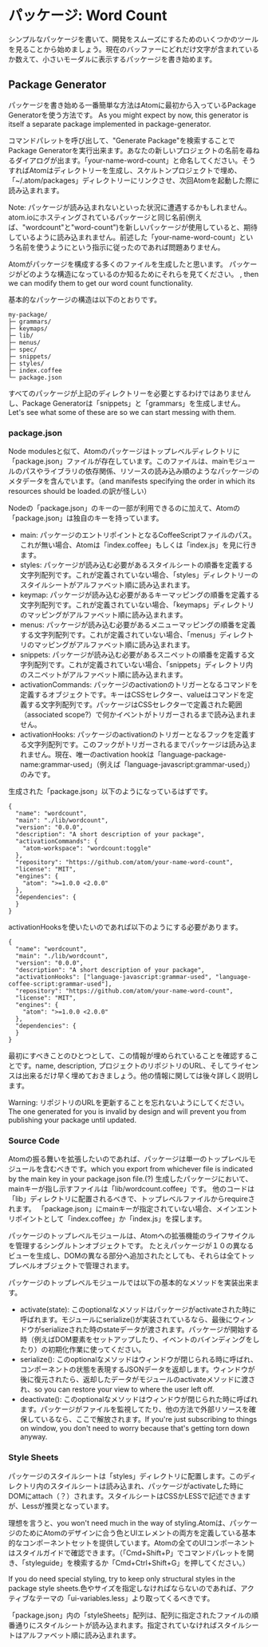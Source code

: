 # パッケージ: Word Count

シンプルなパッケージを書いて、開発をスムーズにするためのいくつかのツールを見ることから始めましょう。現在のバッファーにどれだけ文字が含まれているか数えて、小さいモーダルに表示するパッケージを書き始めます。


## Package Generator

パッケージを書き始める一番簡単な方法はAtomに最初から入っているPackage Generatorを使う方法です。
As you might expect by now, this generator is itself a separate package implemented in package-generator.

コマンドパレットを呼び出して、"Generate Package"を検索することでPackage Generatorを実行出来ます。あなたの新しいプロジェクトの名前を尋ねるダイアログが出ます。「your-name-word-count」と命名してください。そうすればAtomはディレクトリーを生成し、スケルトンプロジェクトで埋め、「~/.atom/packages」ディレクトリーにリンクさせ、次回Atomを起動した際に読み込まれます。


Note: パッケージが読み込まれないといった状況に遭遇するかもしれません。atom.ioにホスティングされているパッケージと同じ名前(例えば、"wordcount"と"word-count")を新しいパッケージが使用していると、期待しているように読み込まれません。前述した「your-name-word-count」という名前を使うようにという指示に従ったのであれば問題ありません。

Atomがパッケージを構成する多くのファイルを生成したと思います。
パッケージがどのような構造になっているのか知るためにそれらを見てください。
, then we can modify them to get our word count functionality.


基本的なパッケージの構造は以下のとおりです。

```
my-package/
├─ grammars/
├─ keymaps/
├─ lib/
├─ menus/
├─ spec/
├─ snippets/
├─ styles/
├─ index.coffee
└─ package.json
```


すべてのパッケージが上記のディレクトリーを必要とするわけではありませんし、Package Generatorは「snippets」と「grammars」を生成しません。Let's see what some of these are so we can start messing with them.


### package.json

Node modulesと似て、Atomのパッケージはトップレベルディレクトリに「package.json」ファイルが存在しています。このファイルは、mainモジュールのパスやライブラリの依存関係、リソースの読み込み順のようなパッケージのメタデータを含んでいます。（and manifests specifying the order in which its resources should be loaded.の訳が怪しい）


Nodeの「package.json」のキーの一部が利用できるのに加えて、Atomの「package.json」は独自のキーを持っています。


+ main: パッケージのエントリポイントとなるCoffeeScriptファイルのパス。これが無い場合、Atomは「index.coffee」もしくは「index.js」を見に行きます。
+ styles: パッケージが読み込む必要があるスタイルシートの順番を定義する文字列配列です。これが定義されていない場合、「styles」ディレクトリーのスタイルシートがアルファベット順に読み込まれます。
+ keymap: パッケージが読み込む必要があるキーマッピングの順番を定義する文字列配列です。これが定義されていない場合、「keymaps」ディレクトリのマッピングがアルファベット順に読み込まれます。
+ menus: パッケージが読み込む必要があるメニューマッピングの順番を定義する文字列配列です。これが定義されていない場合、「menus」ディレクトリのマッピングがアルファベット順に読み込まれます。
+ snippets: パッケージが読み込む必要があるスニペットの順番を定義する文字列配列です。これが定義されていない場合、「snippets」ディレクトリ内のスニペットがアルファベット順に読み込まれます。
+ activationCommands: パッケージのactivationのトリガーとなるコマンドを定義するオブジェクトです。キーはCSSセレクター、valueはコマンドを定義する文字列配列です。パッケージはCSSセレクターで定義された範囲（associated scope?）で何かイベントがトリガーされるまで読み込まれません。
+ activationHooks: パッケージのactivationのトリガーとなるフックを定義する文字列配列です。このフックがトリガーされるまでパッケージは読み込まれません。現在、唯一のactivation hookは「language-package-name:grammar-used」（例えば「language-javascript:grammar-used」）のみです。



生成された「package.json」以下のようになっているはずです。

```
{
  "name": "wordcount",
  "main": "./lib/wordcount",
  "version": "0.0.0",
  "description": "A short description of your package",
  "activationCommands": {
    "atom-workspace": "wordcount:toggle"
  },
  "repository": "https://github.com/atom/your-name-word-count",
  "license": "MIT",
  "engines": {
    "atom": ">=1.0.0 <2.0.0"
  },
  "dependencies": {
  }
}
```

activationHooksを使いたいのであれば以下のようにする必要があります。

```
{
  "name": "wordcount",
  "main": "./lib/wordcount",
  "version": "0.0.0",
  "description": "A short description of your package",
  "activationHooks": ["language-javascript:grammar-used", "language-coffee-script:grammar-used"],
  "repository": "https://github.com/atom/your-name-word-count",
  "license": "MIT",
  "engines": {
    "atom": ">=1.0.0 <2.0.0"
  },
  "dependencies": {
  }
}
```

最初にすべきことのひとつとして、この情報が埋められていることを確認することです。name, description, プロジェクトのリポジトリのURL、そしてライセンスは出来るだけ早く埋めておきましょう。他の情報に関しては後々詳しく説明します。


Warning: リポジトリのURLを更新することを忘れないようにしてください。The one generated for you is invalid by design and will prevent you from publishing your package until updated.


### Source Code

Atomの振る舞いを拡張したいのであれば、パッケージは単一のトップレベルモジュールを含むべきです。which you export from whichever file is indicated by the main key in your package.json file.(?)
生成したパッケージにおいて、mainキーが指し示すファイルは「lib/wordcount.coffee」です。
他のコードは「lib」ディレクトリに配置されるべきで、トップレベルファイルからrequireされます。
「package.json」にmainキーが指定されていない場合、メインエントリポイントとして「index.coffee」か「index.js」を探します。

パッケージのトップレベルモジュールは、Atomへの拡張機能のライフサイクルを管理するシングルトンオブジェクトです。
たとえパッケージが１０の異なるビューを生成し、DOMの異なる部分へ追加されたとしても、それらは全てトップレベルオブジェクトで管理されます。

パッケージのトップレベルモジュールでは以下の基本的なメソッドを実装出来ます。

+ activate(state): このoptionalなメソッドはパッケージがactivateされた時に呼ばれます。モジュールにserialize()が実装されているなら、最後にウィンドウがserializeされた時のstateデータが渡されます。パッケージが開始する時（例えばDOM要素をセットアップしたり、イベントのバインディングをしたり）の初期化作業に使ってください。
+ serialize(): このoptionalなメソッドはウィンドウが閉じられる時に呼ばれ、コンポーネントの状態を表現するJSONデータを返却します。ウィンドウが後に復元されたら、返却したデータがモジュールのactivateメソッドに渡され、so you can restore your view to where the user left off.
+ deactivate(): このoptionalなメソッドはウィンドウが閉じられた時に呼ばれます。パッケージがファイルを監視してたり、他の方法で外部リソースを確保しているなら、ここで解放されます。If you're just subscribing to things on window, you don't need to worry because that's getting torn down anyway.



### Style Sheets

パッケージのスタイルシートは「styles」ディレクトリに配置します。このディレクトリ内のスタイルシートは読み込まれ、パッケージがactivateした時にDOMにattach（？）されます。スタイルシートはCSSかLESSで記述できますが、Lessが推奨となっています。

理想を言うと、you won't need much in the way of styling.Atomは、パッケージのためにAtomのデザインに合う色とUIエレメントの両方を定義している基本的なコンポーネントセットを提供しています。Atomの全てのUIコンポーネントはスタイルガイドで確認できます。（「Cmd+Shift+P」でコマンドパレットを開き、「styleguide」を検索するか「Cmd+Ctrl+Shift+G」を押してください。）

If you do need special styling, try to keep only structural styles in the package style sheets.色やサイズを指定しなければならないのであれば、アクティブなテーマの「ui-variables.less」より取ってくるべきです。

「package.json」内の「styleSheets」配列は、配列に指定されたファイルの順番通りにスタイルシートが読み込まれます。指定されていなければスタイルシートはアルファベット順に読み込まれます。
